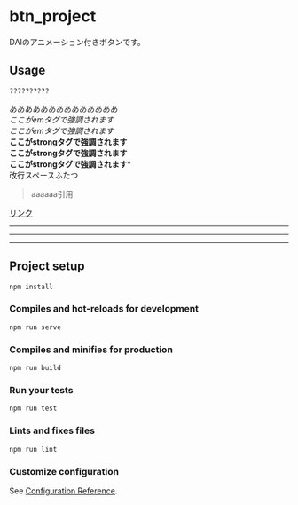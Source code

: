 # btn_project
DAIのアニメーション付きボタンです。  

## Usage
```
??????????
```
ああああああああああああああ  
*ここがemタグで強調されます*  
_ここがemタグで強調されます_  
**ここがstrongタグで強調されます**  
__ここがstrongタグで強調されます__  
**ここがstrongタグで強調されます***  
改行スペースふたつ

>aaaaaa引用

[リンク]()

------------------------------------
********
________
## Project setup
```
npm install
```

### Compiles and hot-reloads for development
```
npm run serve
```

### Compiles and minifies for production
```
npm run build
```

### Run your tests
```
npm run test
```

### Lints and fixes files
```
npm run lint
```

### Customize configuration
See [Configuration Reference](https://cli.vuejs.org/config/).
